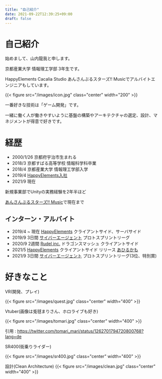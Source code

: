 ```yaml
---
title: "自己紹介"
date: 2021-09-22T12:39:25+09:00
draft: false
---
```

# 自己紹介
始めまして、山内龍我と申します。

京都産業大学 情報理工学部 3年生です。

HappyElements Cacalia Studio あんさんぶるスターズ!! Musicでアルバイトエンジニアもしています。

{{< figure src="/images/icon.jpg" class="center" width="200"  >}}

一番好きな技術は「ゲーム開発」です。

一緒に働く人が働きやすいように基盤の構築やアーキテクチャの選定、設計、マネジメントが得意で好きです。


# 経歴

- 2000/1/26 京都府宇治市生まれる
- 2018/3 京都すばる高等学校 情報科学科卒業
- 2018/4 京都産業大学 情報理工学部入学
- 2019/4 [HappyElements入社](https://www.happyelements.co.jp/)
- 2021/9 現在

新規事業部でUnityの実務経験を2年半ほど

[あんさんぶるスターズ!! Music](https://ensemble-stars.jp/)で現在まで

## インターン・アルバイト
- 2019/4 ~ 現在 [HappyElements](https://www.happyelements.co.jp/) クライアントサイド、サーバサイド
- 2019/9 3日間 [サイバーエージェント](https://www.cyberagent.co.jp/) プロトスプリントリーグ
- 2020/9 2週間 [Rudel inc.](https://rudel.jp/) ドラゴンスマッシュ クライアントサイド
- 2021/5 [HappyElements](https://www.happyelements.co.jp/) クライアントサイド リリース [あひるかも](https://apps.apple.com/us/app/%E3%82%A2%E3%83%92%E3%83%AB%E3%81%8B%E3%82%82duckor%20duck/id1565824447)
- 2021/9 3日間 [サイバーエージェント](https://www.cyberagent.co.jp/) プロトスプリントリーグ(3位、特別賞)

# 好きなこと
VR(開発、プレイ)

{{< figure src="/images/quest.jpg" class="center" width="400"  >}}

Vtuber(画像は兎毬まりさん、ホロライブも好き)

{{< figure src="/images/tomari.jpg" class="center" width="400"  >}}

引用 : https://twitter.com/tomari_mari/status/1262701794720800768?lang=de

SR400(街乗りライダー)

{{< figure src="/images/sr400.jpg" class="center" width="400"  >}}

設計(Clean Architecture)
{{< figure src="/images/clean.jpg" class="center" width="400"  >}}
